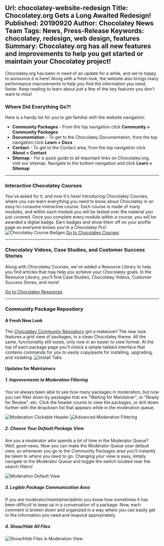 Url: chocolatey-website-redesign
Title: Chocolatey.org Gets a Long Awaited Redesign!
Published: 20190920
Author: Chocolatey News Team
Tags: News, Press-Release
Keywords: chocolatey, redesign, web design, features
Summary: Chocolatey.org has all new features and improvements to help you get started or maintain your Chocolatey project!
---
Chocolatey.org has been in need of an update for a while, and we're happy to announce it is here! Along with a fresh look, the website also brings many performance improvements to help you find the information you need, faster. Keep reading to learn about just a few of the key features you don't want to miss!

### Where Did Everything Go?!
Here is a handy list for you to get familiar with the website navigation:

- **Community Packages** - From the top navigation click **Community > Community Packages**
- **Documentation** - To get to the Chocolatey Documentation, from the top navigation click **Learn > Docs**
- **Contact** - To get to the Contact area, from the top navigation click **About > Contact**
- **Sitemap** - For a quick guide to all important links on Chocolatey.org, visit our sitemap. Navigate to the bottom navigation and click **Learn > Sitemap**

***

### Interactive Chocolatey Courses
You've asked for it, and now it's here! Introducing Chocolatey Courses, where you can learn everything you need to know about Chocolatey in an easy-to-consume interactive course. Each course is made of many modules, and within each module you will be tested over the material you just covered. Once you complete every module within a course, you will be awarded a digital badge. Earn badges and show them off on your profile page so everyone knows you're a Chocolatey Pro!
<img class="border img-fluid mb-3 p-0" src="/content/images/blog/redesign-badges.jpg" alt="Chocolatey Course Badges" title="Chocolatey Course Badges">
<a href="/courses" class="btn btn-primary">Go to Chocolatey Courses</a>
***

### Chocolatey Videos, Case Studies, and Customer Success Stories
Along with Chocolatey Courses, we've added a Resource Library to help you find articles that may help you achieve your Chocolatey goals. In the Resource Library, you'll find Case Studies, Chocolatey Videos, Customer Success Stores, and more!

<a href="/resources" class="btn btn-primary">Go to Chocolatey Resources</a>
***

### Community Package Repository
#### A Fresh New Look 
The <a href="/packages">Chocolatey Community Repository</a> got a makeover! The new look features a grid view of packages, in a clean Chocolatey theme. All the same, functionality still exists, only now in an easier to view format. At the top of each package page you'll notice a simple tabbed interface that contains commands for you to easily copy/paste for installing, upgrading, and installing.
<img class="border img-fluid mb-3" src="/content/images/blog/redesign-install-tabs.jpg" alt="Install Tabs" title="Install Tabs">

#### Updates for Maintainers
##### 1. Improvements to Moderation Filtering
You've always been able to see how many packages in moderation, but now you can filter down by packages that are "Waiting for Maintainer", or "Ready for Review", etc. Click the header counts to view the packages, or drill down further with the dropdown list that appears while in the moderation queue.

<img class="border img-fluid mb-3" src="/content/images/blog/redesign-filter-header.jpg" alt="Moderation Clickable Header" title="Moderation Clickable Header">
<img class="border img-fluid mb-3" src="/content/images/blog/redesign-filter-dropdown.jpg" alt="Advanced Moderation Filtering" title="Advanced Moderation Filtering">

##### 2. Choose Your Default Package View
Are you a moderator who spends a lot of time in the Moderator Queue? Well, good news. Now you can make the Moderator Queue your default view, so whenever you go to the Community Packages area you'll instantly be taken to where you need to go. Changing your view is easy, simply navigate to the Moderator Queue and toggle the switch located near the search filters!

<img class="border img-fluid mb-3" src="/content/images/blog/redesign-default-view.gif" alt="Moderation Default View" title="Moderation Default View">

##### 3. Legible Package Communication Area
If you are moderator/maintainer/admin you know how sometimes it has been difficult to keep up in a conversation of a package. Now, each comment is broken down and organized in a way where you can easily get to the information you need and respond appropriately.

##### 4. Show/Hide All Files
<img class="border img-fluid mb-3" src="/content/images/blog/redesign-show-hide.gif" alt="Show/Hide Files in Moderation View" title="Show/Hide Files in Moderation View">